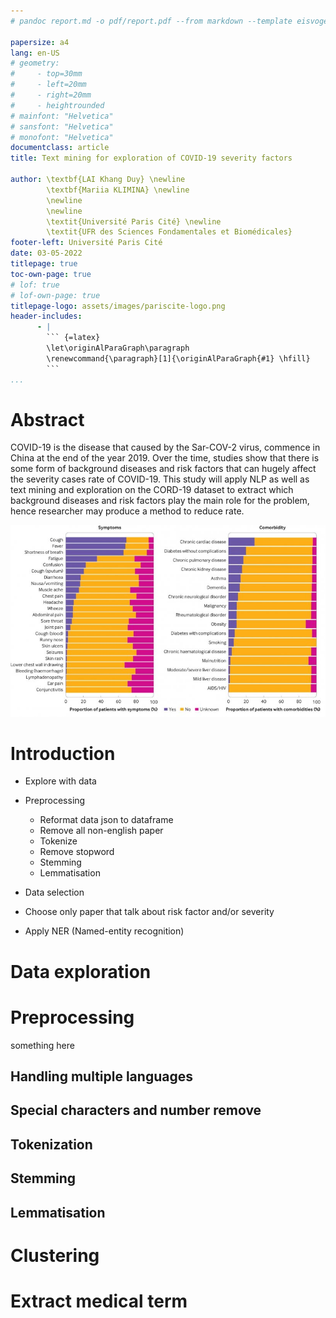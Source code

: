 ```yaml
---
# pandoc report.md -o pdf/report.pdf --from markdown --template eisvogel.tex --listings --pdf-engine=xelatex --toc --number-sections

papersize: a4
lang: en-US
# geometry:
#     - top=30mm
#     - left=20mm
#     - right=20mm
#     - heightrounded
# mainfont: "Helvetica"
# sansfont: "Helvetica"
# monofont: "Helvetica"
documentclass: article
title: Text mining for exploration of COVID-19 severity factors

author: \textbf{LAI Khang Duy} \newline
        \textbf{Mariia KLIMINA} \newline
        \newline
        \newline
        \textit{Université Paris Cité} \newline 
        \textit{UFR des Sciences Fondamentales et Biomédicales}
footer-left: Université Paris Cité
date: 03-05-2022
titlepage: true
toc-own-page: true
# lof: true
# lof-own-page: true
titlepage-logo: assets/images/pariscite-logo.png
header-includes: 
      - |
        ``` {=latex}
        \let\originAlParaGraph\paragraph
        \renewcommand{\paragraph}[1]{\originAlParaGraph{#1} \hfill}
        ```
...
```


# Abstract

COVID-19 is the disease that caused by the Sar-COV-2 virus, commence in China at the end of the year 2019. Over the time, studies show that there is some form of background diseases and risk factors that can hugely affect the severity cases rate of COVID-19. This study will apply NLP as well as text mining and exploration on the CORD-19 dataset to extract which background diseases and risk factors play the main role for the problem, hence researcher may produce a method to reduce rate.

![Cormobilities and symtoms of COVID-19 cases](assets/images/risk_factor.jpeg)

# Introduction

- Explore with data
- Preprocessing
    - Reformat data json to dataframe
    - Remove all non-english paper
    - Tokenize
    - Remove stopword
    - Stemming
    - Lemmatisation
 
- Data selection
 - Choose only paper that talk about risk factor and/or severity
- Apply NER (Named-entity recognition)


# Data exploration

# Preprocessing

something here

## Handling multiple languages

## Special characters and number remove

## Tokenization

## Stemming

## Lemmatisation

# Clustering

# Extract medical term
